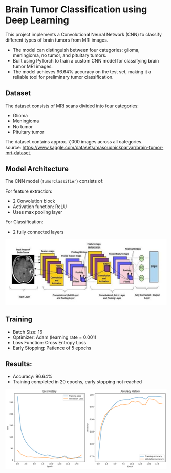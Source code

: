 # Brain Tumor Classification using Deep Learning

This project implements a Convolutional Neural Network (CNN) to classify different types of brain tumors from MRI images. 
- The model can distinguish between four categories: glioma, meningioma, no tumor, and pituitary tumors.
- Built using PyTorch to train a custom CNN model for classifying brain tumor MRI images. 
- The model achieves 96.64% accuracy on the test set, making it a reliable tool for preliminary tumor classification.

## Dataset

The dataset consists of MRI scans divided into four categories: 
- Glioma
- Meningioma
- No tumor
- Pituitary tumor

The dataset contains approx. 7,000 images across all categories. 
<br>
source: https://www.kaggle.com/datasets/masoudnickparvar/brain-tumor-mri-dataset.

## Model Architecture

The CNN model (`TumorClassifier`) consists of:

For feature extraction: 
- 2 Convolution block
- Activation function: ReLU
- Uses max pooling layer

For Classification: 
- 2 fully connected layers

![CNN-Architecture](arch.png)

## Training
- Batch Size: 16
- Optimizer: Adam (learning rate = 0.001)
- Loss Function: Cross Entropy Loss
- Early Stopping: Patience of 5 epochs


## Results:
- Accuracy: 96.64%
- Training completed in 20 epochs, early stopping not reached

![Loss-Accuracy History](results.png)
